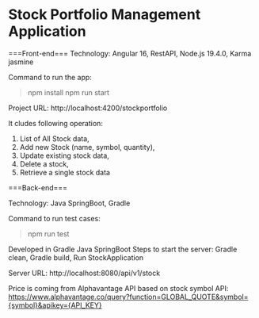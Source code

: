 # Stock Portfolio Management Application 

===Front-end===
Technology: Angular 16, RestAPI, Node.js 19.4.0, Karma jasmine

Command to run the app: 
> npm install 
> npm run start

Project URL: http://localhost:4200/stockportfolio

It cludes following operation:
1. List of All Stock data, 
2. Add new Stock (name, symbol, quantity),
3. Update existing stock data, 
4. Delete a stock, 
5. Retrieve a single stock data


===Back-end===

Technology: Java SpringBoot, Gradle

Command to run test cases:
>npm run test

Developed in Gradle Java SpringBoot
Steps to start the server:
Gradle clean,
Gradle build,
Run StockApplication

Server URL: http://localhost:8080/api/v1/stock

Price is coming from Alphavantage API based on stock symbol
API: https://www.alphavantage.co/query?function=GLOBAL_QUOTE&symbol={symbol}&apikey={API_KEY}
